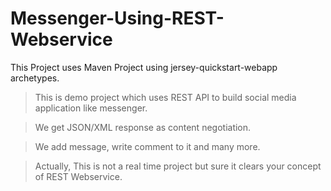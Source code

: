 # Messenger-Using-REST-Webservice

This Project uses Maven Project using jersey-quickstart-webapp archetypes.

> This is demo project which uses REST API to build social media application like messenger.

> We get JSON/XML response as content negotiation. 

> We add message, write comment to it and many more.

> Actually, This is not a real time project but sure it clears your concept of REST Webservice.
